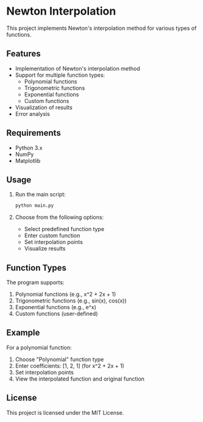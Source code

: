 # Newton Interpolation

This project implements Newton's interpolation method for various types of functions.

## Features

- Implementation of Newton's interpolation method
- Support for multiple function types:
  - Polynomial functions
  - Trigonometric functions
  - Exponential functions
  - Custom functions
- Visualization of results
- Error analysis

## Requirements

- Python 3.x
- NumPy
- Matplotlib

## Usage

1. Run the main script:
   ```bash
   python main.py
   ```

2. Choose from the following options:
   - Select predefined function type
   - Enter custom function
   - Set interpolation points
   - Visualize results

## Function Types

The program supports:
1. Polynomial functions (e.g., x^2 + 2x + 1)
2. Trigonometric functions (e.g., sin(x), cos(x))
3. Exponential functions (e.g., e^x)
4. Custom functions (user-defined)

## Example

For a polynomial function:
1. Choose "Polynomial" function type
2. Enter coefficients: [1, 2, 1] (for x^2 + 2x + 1)
3. Set interpolation points
4. View the interpolated function and original function

## License

This project is licensed under the MIT License. 